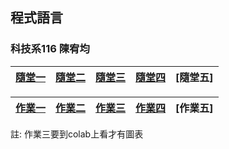 <h2>程式語言</h2>
<h3>科技系116 陳宥均</h3>

[隨堂一](https://colab.research.google.com/drive/1WIf3NAWFF2J885JZGJI7uB9sDrPZsY2y?usp=sharing)|[隨堂二](https://colab.research.google.com/drive/1936PcKqxkLWqQtxS3L9PZP2vssJbIooS?usp=sharing)|[隨堂三](https://colab.research.google.com/drive/13HCKxbqC9qUN8SVi_057myNiEzZskbVi?usp=sharing)|[隨堂四](https://colab.research.google.com/drive/1KwNrVilCnHf9AcNV6-dd65SiZIcl1kN7?usp=sharing)|[隨堂五]|
|:--:|:--:|:--:|:--:|:--:|

|[作業一](https://github.com/Neiouo/Eric/blob/main/%E7%A8%8B%E5%BC%8F%E8%AA%9E%E8%A8%80_%E4%BD%9C%E6%A5%AD%E4%BA%8C.ipynb) |[作業二](https://github.com/Neiouo/Eric/blob/main/%E7%A8%8B%E5%BC%8F%E8%AA%9E%E8%A8%80_%E4%BD%9C%E6%A5%AD%E4%BA%8C.ipynb)|[作業三](https://github.com/Neiouo/Eric/blob/main/%E7%A8%8B%E5%BC%8F%E8%AA%9E%E8%A8%80_%E4%BD%9C%E6%A5%AD%E4%B8%89.ipynb)|[作業四](https://colab.research.google.com/drive/1KwNrVilCnHf9AcNV6-dd65SiZIcl1kN7?usp=sharing)|[作業五]|
|:--:|:--:|:--:|:--:|:--:|

註: 作業三要到colab上看才有圖表
